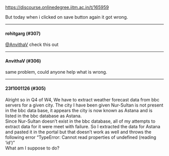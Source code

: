 https://discourse.onlinedegree.iitm.ac.in/t/165959

But today when i  clicked on save button again it got wrong.</p><hr>

<h4>rohitgarg (#307)</h4>
<p><a class="mention" href="/u/anvithav">@AnvithaV</a>  check this out</p><hr>

<h4>AnvithaV (#306)</h4>
<p>same problem, could anyone help what is wrong.</p><hr>

<h4>23f1001126 (#305)</h4>
<p>Alright so in Q4 of W4, We have to extract weather forecast data from bbc servers for a given city. The city I have been given Nur-Sultan is not present in the bbc data base, it appears the city is now known as Astana and is listed in the bbc database as Astana.<br/>
Since Nur-Sultan doesn’t exist in the bbc database, all of my attempts to extract data for it were meet with failure. So I extracted the data for Astana and pasted it in the portal but that doesn’t work as well and throws the following error “TypeError: Cannot read properties of undefined (reading ‘id’)”<br/>
What am I suppose to do?